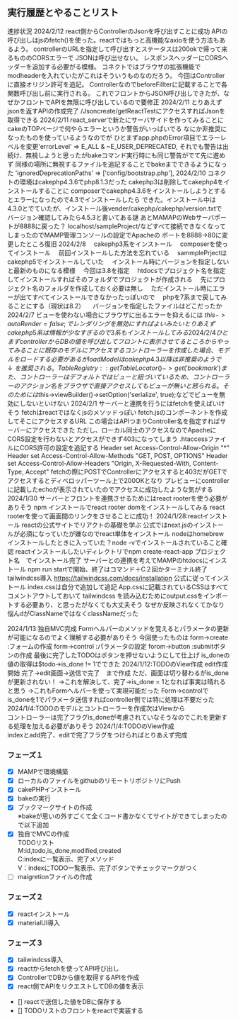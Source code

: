 ## 実行履歴とやることリスト

進捗状況
2024/2/12
      react側からControllerのJsonを呼び出すことに成功
      APIの呼び出しはjsのfetch()を使った。reactではもっと高機能なaxioを使う方法もあるよう。
      controllerのURLを指定して呼び出すとステータスは200okで帰って来るもののCORSエラーで
      JSONは呼び出せない。
      レスポンスヘッダーにCORSヘッダーを追加する必要がる模様。
      コネクトではブラウザの拡張機能でmodheaderを入れていたがこれはそういうものなのだろう。
      今回はControllerに直接オリジン許可を追記。
      ControllerなのでbeforeFillterに記載することで各関数呼び出し前に実行される。
      これでフロントからJSON呼び出しできたが、なぜかフロントでAPIを無限に呼び出しているので要修正
2024/2/11
      とりあえずjsonを返すAPIの作成完了
      /Jsoncreate/getReactTestにアクセスすればJsonを取得できる
2024/2/11
      react_serverで新たにサーバサイドを作ってみることに
      cakeのTOPページで何やらエラーというか警告がいっぱいでる
      なにか非推奨になったものを使っているようなのでが
      ひとまずapp.phpのError項目でエラーレベルを変更'errorLevel' => E_ALL & ~E_USER_DEPRECATED,
      それでも警告は出続け、無視しようと思ったがbakeコマンド実行時にも同じ警告がでて先に進めず
      同様の場所に無視するファイルを追記することでbakeまでできるようになった
      'ignoredDeprecationPaths' => ['config/bootstrap.php'],
2024/2/10
      コネクトの環境はcakephp4.3.6でphp8.1.3だった
      cakephp3は削除してcakephp4をインストールすることに
      composerでcakephp4.3.6をインストールしようとするとエラーになったので4.3でインストールしたら
      できた。インストール中は4.3.0とでていたが、インストール後vender/cakephp/cakephp/version.txtで
      バージョン確認してみたら4.5.3と書いてある謎
      あとMAMAPのWebサーバポートが8888に戻った？
      localhost/sampleProject/などすべて接続できなくなってしまったのでMAMP管理コンソールの設定でApacheの
      ポートを8888->80に変更したところ復旧
2024/2/8
    　cakephp3系をインストール
    　composerを使ってインストール
    　前回インストールした方法を忘れている
    　sammplePrjectはcakephp5でインストールしていた
    　インストール時にバージョンを指定しないと最新のものになる模様
    　今回は3.8を指定
    　htdocsでプロジェクト名を指定してインストールすればそのフォルダでプロジェクトが作成される
    　先にプロジェクト名のフォルダを作成しておく必要は無し
    　ただインストール時にエラーが出てすべてインストールできなかったっぽいので
    　phpを7系まで戻してみることにする（現状は8.2）
    　バージョンを指定したファイルはどこだったか
2024/2/7
      ビューを使わない場合にブラウザに出るエラーを抑えるには
      $this->autoRender = false;
      でレンダリングを無効にすればよいみたい
      とりあえずcakephp5系は情報が少なすぎるので3系もインストールしてみる
2024/2/4
    　ひとまずcontrollerからDBの値を呼び出してフロントに表示させてるところからやってみることに
    　既存のモデルにアクセスするコントローラーを作成した場合、モデルをロードする必要があるが
    　loadModelはcakephp4.3以降は非推奨のようで↓を推奨される。
    　TableRegistry::getTableLocator()->get('bookmark')
    　また、コントローラーはデフォルトではビューと紐づいているため、コントローラーのアクション名をブラウザで直接アクセスしても
    　ビューが無いと怒られる。
    　そのためには$this->viewBuilder()->setOption('serialize', true);などでビューを無効にしないといけない
2024/2/1
    サーバーと連携を行うにはfetchを使えばいけそう
    fetchはreactではなくjsのメソッドっぽい
    fetch.jsのコンポーネントを作成してそこにアクセスするURL
    この場合はAPIつまりController名を指定すればサーバーにアクセスできた
    ただし、ローカル同士のアクセスなのでApacheにCORS設定を行わないとアクセスができず403になってしまう
    .htaccessファイルにCORS許可の設定を追記する
    <IfModule mod_headers.c>
    Header set Access-Control-Allow-Origin "*"
    Header set Access-Control-Allow-Methods "GET, POST, OPTIONS"
    Header set Access-Control-Allow-Headers "Origin, X-Requested-With, Content-Type, Accept"
    </IfModule>
    fetchの際にPOSTでControllerにアクセスすると403だがGETでアクセスするとディベロッパーツール上で200OKとなり
    プレビューにcontrollerに記載したechoが表示されていたのでアクセスに成功したような気がする
2024/1/30
    サーバーとフロントを連携させるためにはreact rooterを使う必要がありそう
    npm インストールでreact rooter domをインストールしてみる
    react rooterを使って画面間のリンクをさせることに成功！
2024/1/28:reactインストール
    reactの公式サイトでリアクトの基礎を学ぶ
    公式ではnext.jsのインストールが必須になっていたが嫌なのでreact単体をインストール
    nodeはhomebrewインストールしたときに入っていた？node -vでインストールされていること確認
    reactインストールしたいディレクトリでnpm create-react-app プロジェクト名　でインストール完了
    サーバーとの連携を考えてMAMPのhtdocsにインストール
    npm run startで開始、終了はコマンド＋C２回かターミナル終了
    tailwindcss導入
    https://tailwindcss.com/docs/installation
    公式に従ってインストール
    index.cssは自分で追加して追記
    App.cssに記載されているCSSはすべてコメントアウトしておいて
    tailwindcss を読み込むためにoutput.cssをインポートする必要あり、と思ったがなくても大丈夫そう
    なぜか反映されなくてかなり悩んdがClassNameではなくclassNameだった

2024/1/13:独自MVC完成
            Formヘルパーのメソッドを覚えるとパラメータの更新が可能になるのでよく理解する必要がありそう
            今回使ったものは
                form->create :フォームの作成
                form->control :パラメータの設定
                forom->button :submitボタンの作成
            最後に完了したTODOはボタンを押せないようにして仕上げ
                is_doneの値の取得は$todo->is_done != 1でできた
2024/1/12:TODOのView作成
            edit作成開始
            完了→edit画面→送信で完了　まで作成
            ただ、画面は切り替わるがis_doneが更新されない！
            →これを解決して、完了→is_done = 1となれば事実は晴れると思う
                →これもFormヘルパーを使って実現可能だった
                Form->controlでis_doneを1でパラメータ送信すればcontroller側では特に処理は不要だった
2024/1/4:TODOのモデルとコントローラーを作成次はViewから  
            コントローラーは完了フラグis_doneが考慮されていなそうなのでこれを更新する処理を加える必要がありそう
2024/1/4:TODOのView作成  
            indexとadd完了、editで完了フラグをつけらればとりあえず完成

### フェーズ１

- [x] MAMPで環境構築
- [x] ローカルのファイルをgithubのリモートリポジトリにPush
- [x] cakePHPインストール
- [x] bakeの実行
- [x] ブックマークサイトの作成  
※bakeが思いの外すごくて全くコード書かなくてサイトができてしまったので以下追加
- [x] 独自でMVCの作成  
TODOリスト  
M:id,todo,is_done,modified,created  
C:indexに一覧表示、完了メソッド  
V：indexにTODO一覧表示、完了ボタンでチェックマークがつく  
- [ ] maigretionファイルの作成
### フェーズ２
- [x] reactインストール
- [x] materialUI導入
### フェーズ３
- [x] tailwindcss導入
- [x] reactからfetchを使ってAPI呼び出し
- [x] ControllerでDBから値を取得するAPIを作成
- [x] react側でAPIをリクエストしてDBの値を表示
- [] reactで送信した値をDBに保存する
- [] TODOリストのフロントをreactで実装する
